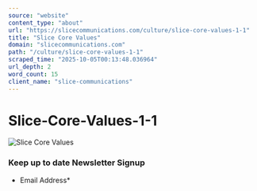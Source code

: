 ```yaml
---
source: "website"
content_type: "about"
url: "https://slicecommunications.com/culture/slice-core-values-1-1"
title: "Slice Core Values"
domain: "slicecommunications.com"
path: "/culture/slice-core-values-1-1"
scraped_time: "2025-10-05T00:13:48.036964"
url_depth: 2
word_count: 15
client_name: "slice-communications"
---
```


# Slice-Core-Values-1-1

![Slice Core Values](https://slicecommunications.com/wp-content/uploads/2022/03/Slice-Core-Values-1-1-300x73.png)

### Keep up to date Newsletter Signup

*   Email Address*